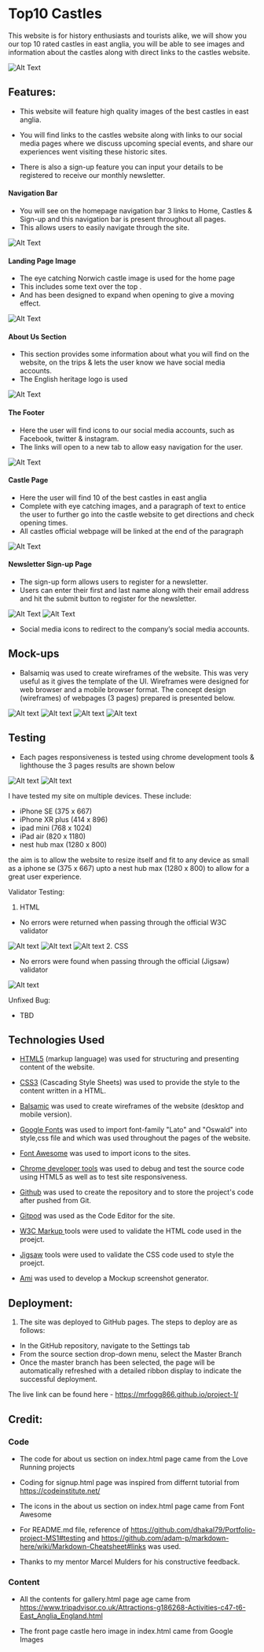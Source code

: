 # Top10 Castles


This website is for history enthusiasts and tourists alike, we will show you our top 10 rated castles in east anglia, you will be able to see images and information about the castles along with direct links to the castles website.

![Alt Text](../project-1/assets/image/screenshots.png)



## Features:

- This website will feature high quality images of the best castles in east anglia.

- You will find links to the castles website along with links to our social media pages where we discuss upcoming special events, and share our experiences  went visiting these historic sites.

- There is also a sign-up feature you can  input your details to be registered to receive our monthly newsletter.


#### Navigation Bar

- You will see on the homepage navigation bar 3 links to Home, Castles & Sign-up and this navigation bar is present throughout all pages.
- This allows users to easily navigate through the site.

![Alt Text](../project-1/assets/image/nav-header.png)


#### Landing Page Image

- The  eye catching  Norwich castle image is used for the home page
- This includes some text over the top .
- And has been designed to expand when opening to give a moving effect.

![Alt Text](../project-1/assets/image/landing-page.png)

#### About Us Section

- This section provides some information about what you will find on the website, on the trips & lets the user know we have social media accounts.
- The English heritage logo is used 
 

![Alt Text](../project-1/assets/image/about-us.png)

#### The Footer

- Here the user will find icons to our social media accounts, such as  Facebook, twitter & instagram.
- The links will open to a new tab to allow easy navigation for the user.

![Alt Text](../project-1/assets/image/footer.png)

#### Castle Page

- Here the user will find 10 of the best castles in east anglia
- Complete with eye catching images, and a paragraph of text to entice the user to further go into the castle website to get directions and check opening times.
- All castles official webpage will be linked at the end of the paragraph

![Alt Text](../project-1/assets/image/castle-page-readme-img.png)
#### Newsletter Sign-up Page


- The sign-up form allows users to register for a newsletter.
- Users can enter their first and last name along with their email address and hit the submit button to register for the newsletter.

![Alt Text](../project-1/assets/image/signup-page.png)
![Alt Text](../project-1/assets/image/form-submit-reply.png)

- Social media icons to redirect to the company’s social media accounts.

## Mock-ups

- Balsamiq was used to create wireframes of the website. This was very useful as it gives the template of the UI. Wireframes were designed for web browser and a mobile browser format. The concept design (wireframes) of webpages (3 pages) prepared is presented below.

![Alt text](../project-1/assets/image/balsamic-home.png)
![Alt text](../project-1/assets/image/balsamic-castle.png)
![Alt text](../project-1/assets/image/balsamic-castle2.png)
![Alt text](../project-1/assets/image/balsamic-sign-up.png)



## Testing 

- Each pages responsiveness is tested using chrome development tools & lighthouse the 3 pages results are shown below

![Alt text](../project-1/assets/image/lighthouse-castles.png)
![Alt text](../project-1/assets/image/lighthouse-sign-up.png)

I have tested my site on multiple devices. These include:


- iPhone SE (375 x 667)
- iPhone XR plus (414 x 896)
- ipad mini (768 x 1024)
- iPad air (820 x 1180)
- nest hub max (1280 x 800)


the aim is to allow the website to resize itself and fit to any device as small as a iphone se (375 x 667) upto a nest hub max (1280 x 800) to allow for a great user experience.



Validator Testing:

1. HTML
- No errors were returned when passing through the official W3C validator

![Alt text](../project-1/assets/image/html-check-home.png)
![Alt text](../project-1/assets/image/html-check-castle.png)
![Alt text](../project-1/assets/image/html-check-sign-up.png)
2. CSS
- No errors were found when passing through the official (Jigsaw) validator

![Alt text](../project-1/assets/image/jigsaw-css.png)

Unfixed Bug:

- TBD 

## Technologies Used

- [HTML5](https://en.wikipedia.org/wiki/HTML5) (markup language) was used for structuring and presenting content of the website.

- [CSS3](https://en.wikipedia.org/wiki/CSS) (Cascading Style Sheets) was used to provide the style to the content written in a HTML.

- [Balsamic](https://balsamiq.com/) was used to create wireframes of the website (desktop and mobile version).

- [Google Fonts](https://fonts.google.com/) was used to import font-family "Lato" and "Oswald" into style,css file and which was used throughout the pages of the website.

- [Font Awesome](https://fontawesome.com/) was used to import icons to the sites.

- [Chrome developer tools](https://www.google.com/intl/en_uk/chrome/) was used to debug and test the source code using HTML5 as well as to test site responsiveness.

-  [Github](https://github.com/) was used to create the repository and to store the project's code after pushed from Git.

- [Gitpod](https://www.gitpod.io/) was used as the Code Editor for the site.

- [W3C Markup  ](https://validator.w3.org/) tools were used to validate the HTML code used in the proejct.

- [Jigsaw](https://jigsaw.w3.org/) tools were used to validate the CSS  code used to style the proejct.

-  [Ami](http://ami.responsivedesign.is/) was used to develop a Mockup screenshot generator.

## Deployment:

1. The site was deployed to GitHub pages. The steps to deploy are as follows:
- In the GitHub repository, navigate to the Settings tab
- From the source section drop-down menu, select the Master Branch
- Once the master branch has been selected, the page will be automatically refreshed with a detailed ribbon display to indicate the successful deployment.

The live link can be found here - https://mrfogg866.github.io/project-1/ 


## Credit:

### Code

- The code for about us section on index.html page came from the Love Running projects

- Coding for signup.html page was inspired from differnt tutorial from https://codeinstitute.net/
- The icons in the about us section on index.html page came from Font Awesome
- For README.md file, reference of https://github.com/dhakal79/Portfolio-project-MS1#testing and https://github.com/adam-p/markdown-here/wiki/Markdown-Cheatsheet#links was used.
- Thanks to my mentor Marcel Mulders for his constructive feedback.

### Content

- All the contents for gallery.html page age came from https://www.tripadvisor.co.uk/Attractions-g186268-Activities-c47-t6-East_Anglia_England.html


- The front page castle hero image in index.html came from Google Images







